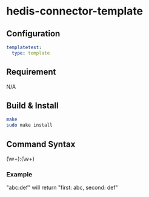 # hedis-connector-template

## Configuration

```yaml
templatetest:
  type: template
```

## Requirement

N/A

## Build & Install

```sh
make
sudo make install
```

## Command Syntax

(\w+):(\w+)

### Example

"abc:def" will return "first: abc, second: def"
